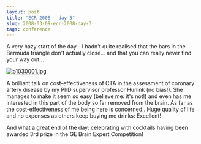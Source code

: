 ```yaml
---
layout: post
title: "ECR 2008 - day 3"
slug: 2008-03-09-ecr-2008-day-3
tags: conference
---
```


A very hazy start of the day - I hadn't quite realised that the bars in the Bermuda triangle don't actually close... and that you can really never find your way out...

[![p1030001.jpg](https://dl.dropbox.com/u/3579694/marionsmits.net/2008/03/p1030001.thumbnail.jpg)](https://dl.dropbox.com/u/3579694/marionsmits.net/2008/03/p1030001.jpg)

A brilliant talk on cost-effectiveness of CTA in the assessment of coronary artery disease by my PhD supervisor professor Hunink (no bias!). She manages to make it seem so easy (believe me: it's not!) and even has me interested in this part of the body so far removed from the brain. As far as the cost-effectiveness of me being here is concerned.. Huge quality of life and no expenses as others keep buying me drinks: Excellent!

And what a great end of the day: celebrating with cocktails having been awarded 3rd prize in the GE Brain Expert Competition!
